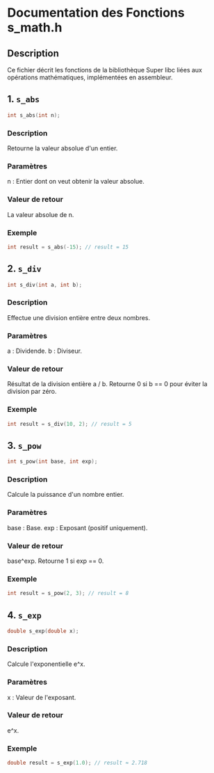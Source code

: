 # Documentation des Fonctions s_math.h

## Description
Ce fichier décrit les fonctions de la bibliothèque Super libc liées aux opérations mathématiques, implémentées en assembleur.

## 1. `s_abs`
```c
int s_abs(int n);
```
### Description
Retourne la valeur absolue d'un entier.

### Paramètres
n : Entier dont on veut obtenir la valeur absolue.

### Valeur de retour
La valeur absolue de n.

### Exemple
```c
int result = s_abs(-15); // result = 15
```

## 2. `s_div`
```c
int s_div(int a, int b);
```
### Description
Effectue une division entière entre deux nombres.

### Paramètres
a : Dividende.
b : Diviseur.

### Valeur de retour
Résultat de la division entière a / b.
Retourne 0 si b == 0 pour éviter la division par zéro.

### Exemple
```c
int result = s_div(10, 2); // result = 5
```

## 3. `s_pow`
```c
int s_pow(int base, int exp);
```
### Description
Calcule la puissance d'un nombre entier.

### Paramètres
base : Base.
exp : Exposant (positif uniquement).

### Valeur de retour
base^exp.
Retourne 1 si exp == 0.

### Exemple
```c
int result = s_pow(2, 3); // result = 8
```

## 4. `s_exp`
```c
double s_exp(double x);
```
### Description
Calcule l'exponentielle e^x.

### Paramètres
x : Valeur de l'exposant.

### Valeur de retour
e^x.

### Exemple
```c
double result = s_exp(1.0); // result ≈ 2.718
```